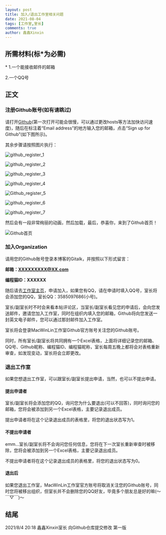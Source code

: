 ```yaml
---
layout: post
title: 加入/退出工作室相关问题
date: 2021-08-04
tags: [工作室,室长]
comments: true
author: 鑫鑫Xinxin
---
```


## 所需材料(标\*为必需)

\* 1.一个能接收邮件的邮箱

2.一个QQ号
## 正文

### 注册Github账号(如有请跳过)
请打开[Github](https://github.com/)(第一次打开可能会很慢，可以通过更改hosts等方法加快访问速度)，随后在标注着“Email address”的地方输入您的邮箱，点击“Sign up for Github”(如下图所示)。

其余步骤请按照图片执行：

![github_register_1](https://user-images.githubusercontent.com/88317432/128173619-cf1db4d5-11c1-47e3-abd4-e0fa3039097e.png)

![github_register_2](https://user-images.githubusercontent.com/88317432/128173645-3f813c07-998d-49cd-8a01-8ee3fb675706.png)

![github_register_3](https://user-images.githubusercontent.com/88317432/128173661-924478f6-c3fd-4bff-b5f9-2967d892b009.png)

![github_register_4](https://user-images.githubusercontent.com/88317432/128173685-fbeb7844-444b-42ff-be2f-1257bb5f8ebc.png)

![Github_register_5](https://user-images.githubusercontent.com/88317432/128202422-c31cf867-a0f6-4018-bab3-248ea48889c2.png)

![github_register_6](https://user-images.githubusercontent.com/88317432/128174481-214c702c-0f34-49de-af1f-e26dccbe7023.png)

![github_register_7](https://user-images.githubusercontent.com/88317432/128174795-ef4842a6-59c3-42fc-ade4-da008be97ce4.png)

然后会有一段非常绚丽的动画，然后加载，最后，恭喜你，来到了Github首页！

![Github首页](https://user-images.githubusercontent.com/88317432/128175496-0664d173-afb1-409b-8603-30a99b61d869.png)

### 加入Organization

请用您的Github账号登录本博客的Gitalk，并按照以下形式留言：

**邮箱：XXXXXXXXX@XX.com**

**编程猫ID：XXXXXX**

随后请去[工作室主页](https://shequ.codemao.cn/work_shop/7864)，申请加入，如果您有QQ，请在申请时填入QQ号，室长将会添加您的QQ，室长QQ：3585097686(小号)。

室长/副室长时不时会来看本帖评论区，当室长/副室长看见您的申请后，会向您发送邮件，邀请您加入工作室，同时在组织内填入您的邮箱，Github将向您发送一封英文电子邮件，您可以通过那封邮件加入工作室。

室长将会登录MacWinLin工作室Github官方账号关注您的Github账号。

同时，所有室长/副室长将共同拥有一个Excel表格，上面将详细记录您的邮箱、QQ号、Github昵称、编程猫ID、编程猫昵称，室长每周五晚上都将会对表格重新审查，如发现变动，室长将会立即更改。

### 退出工作室

如果您想退出工作室，可以跟室长/副室长提出申请，当然，也可以不提出申请。

#### 提出申请者

室长/副室长将会添加您的QQ，询问您为什么要退出(可以不回答)，同时询问您的邮箱，您将会被添加到另一个Excel表格，主要记录退出成员。

提出申请者将在这个记录退出成员的表格里，将您的退出状态写为1。

#### 不提出申请者

emm...室长/副室长将不会询问您任何信息，您将在下一次室长重新审查时被移除，您将会被添加到另一个Excel表格，主要记录退出成员。

不提出申请者将在这个记录退出成员的表格里，将您的退出状态写为0。

#### 退出后

如果您退出工作室，MacWinLin工作室官方账号将取消关注您的Github账号，同时您将被移出组织，但室长并不会删除您的QQ好友，毕竟多个朋友总是好的嘛(～￣▽￣)～

## 结尾

2021/8/4 20:18 鑫鑫Xinxin室长 向Github仓库提交修改  第一版
